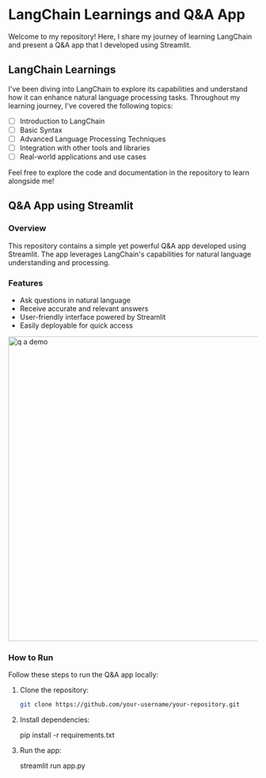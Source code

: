 # LangChain Learnings and Q&A App

Welcome to my repository! Here, I share my journey of learning LangChain and present a Q&A app that I developed using Streamlit.

## LangChain Learnings

I've been diving into LangChain to explore its capabilities and understand how it can enhance natural language processing tasks. Throughout my learning journey, I've covered the following topics:

- [ ] Introduction to LangChain
- [ ] Basic Syntax
- [ ] Advanced Language Processing Techniques
- [ ] Integration with other tools and libraries
- [ ] Real-world applications and use cases

Feel free to explore the code and documentation in the repository to learn alongside me!

## Q&A App using Streamlit

### Overview

This repository contains a simple yet powerful Q&A app developed using Streamlit. The app leverages LangChain's capabilities for natural language understanding and processing.

### Features

- Ask questions in natural language
- Receive accurate and relevant answers
- User-friendly interface powered by Streamlit
- Easily deployable for quick access

<img width="616" alt="q a demo" src="https://github.com/AtharvaLitake/Langchain-Q-A/assets/112816126/400bedf9-76d6-4bf1-9114-56adb050d4b4">


### How to Run

Follow these steps to run the Q&A app locally:

1. Clone the repository:

   ```bash
   git clone https://github.com/your-username/your-repository.git

2. Install dependencies:

   pip install -r requirements.txt

3. Run the app:
   
   streamlit run app.py
